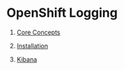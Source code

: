 # OpenShift Logging

1.  [Core Concepts](./01_core_concepts.md)

2.  [Installation](./02_installation.md)

3.  [Kibana](./03_kibana.md)
